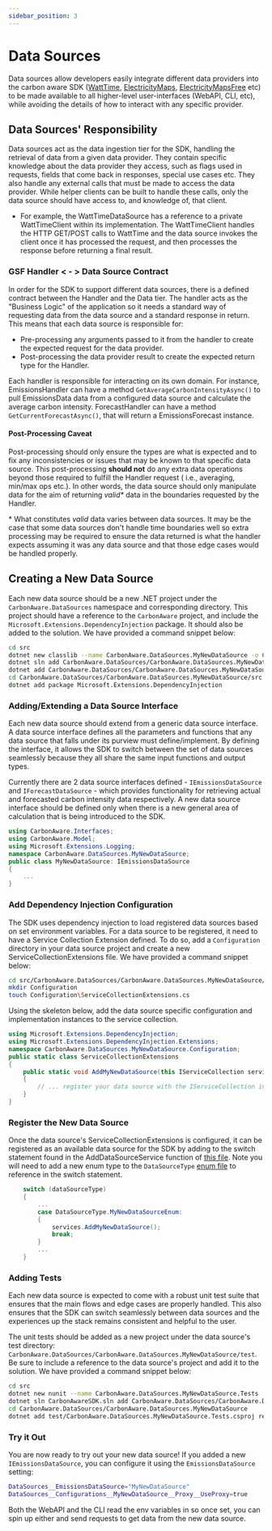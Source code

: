 ```yaml
---
sidebar_position: 3
---
```



# Data Sources

Data sources allow developers easily integrate different data providers into the
carbon aware SDK ([WattTime](https://www.wattime.org),
[ElectricityMaps](https://www.electricitymaps.com/),
[ElectricityMapsFree](https://www.co2signal.com/) etc) to be made available to
all higher-level user-interfaces (WebAPI, CLI, etc), while avoiding the details
of how to interact with any specific provider.

## Data Sources' Responsibility

Data sources act as the data ingestion tier for the SDK, handling the retrieval
of data from a given data provider. They contain specific knowledge about the
data provider they access, such as flags used in requests, fields that come back
in responses, special use cases etc. They also handle any external calls that
must be made to access the data provider. While helper clients can be built to
handle these calls, only the data source should have access to, and knowledge
of, that client.

- For example, the WattTimeDataSource has a reference to a private
  WattTimeClient within its implementation. The WattTimeClient handles the HTTP
  GET/POST calls to WattTime and the data source invokes the client once it has
  processed the request, and then processes the response before returning a
  final result.

### GSF Handler < - > Data Source Contract

In order for the SDK to support different data sources, there is a defined
contract between the Handler and the Data tier. The handler acts as the
"Business Logic" of the application so it needs a standard way of requesting
data from the data source and a standard response in return. This means that
each data source is responsible for:

- Pre-processing any arguments passed to it from the handler to create the
  expected request for the data provider.
- Post-processing the data provider result to create the expected return type
  for the Handler.

Each handler is responsible for interacting on its own domain. For instance,
EmissionsHandler can have a method `GetAverageCarbonIntensityAsync()` to pull
EmissionsData data from a configured data source and calculate the average
carbon intensity. ForecastHandler can have a method `GetCurrentForecastAsync()`,
that will return a EmissionsForecast instance.

#### Post-Processing Caveat

Post-processing should only ensure the types are what is expected and to fix any
inconsistencies or issues that may be known to that specific data source. This
post-processing **should not** do any extra data operations beyond those
required to fulfill the Handler request ( i.e., averaging, min/max ops etc.).
In other words, the data source should only manipulate data for the aim of
returning _valid\*_ data in the boundaries requested by the Handler.

\* What constitutes _valid_ data varies between data sources. It may be the case
that some data sources don't handle time boundaries well so extra processing may
be required to ensure the data returned is what the handler expects assuming
it was any data source and that those edge cases would be handled properly.

## Creating a New Data Source

Each new data source should be a new .NET project under the
`CarbonAware.DataSources` namespace and corresponding directory. This project
should have a reference to the `CarbonAware` project, and include the
`Microsoft.Extensions.DependencyInjection` package. It should also be added to
the solution. We have provided a command snippet below:

```bash
cd src
dotnet new classlib --name CarbonAware.DataSources.MyNewDataSource -o CarbonAware.DataSources/CarbonAware.DataSources.MyNewDataSource/src
dotnet sln add CarbonAware.DataSources/CarbonAware.DataSources.MyNewDataSource/src/CarbonAware.DataSources.MyNewDataSource.csproj
dotnet add CarbonAware.DataSources/CarbonAware.DataSources.MyNewDataSource/src/CarbonAware.DataSources.MyNewDataSource.csproj reference CarbonAware/src/CarbonAware.csproj
cd CarbonAware.DataSources/CarbonAware.DataSources.MyNewDataSource/src
dotnet add package Microsoft.Extensions.DependencyInjection
```

### Adding/Extending a Data Source Interface

Each new data source should extend from a generic data source interface. A data
source interface defines all the parameters and functions that any data source
that falls under its purview must define/implement. By defining the interface,
it allows the SDK to switch between the set of data sources seamlessly because
they all share the same input functions and output types.

Currently there are 2 data source interfaces defined - `IEmissionsDataSource`
and `IForecastDataSource` - which provides functionality for retrieving actual
and forecasted carbon intensity data respectively. A new data source interface
should be defined only when there is a new general area of calculation that is
being introduced to the SDK.

```csharp
using CarbonAware.Interfaces;
using CarbonAware.Model;
using Microsoft.Extensions.Logging;
namespace CarbonAware.DataSources.MyNewDataSource;
public class MyNewDataSource: IEmissionsDataSource
{
    ...
}
```

### Add Dependency Injection Configuration

The SDK uses dependency injection to load registered data sources based on set
environment variables. For a data source to be registered, it need to have a
Service Collection Extension defined. To do so, add a `Configuration` directory
in your data source project and create a new ServiceCollectionExtensions file.
We have provided a command snippet below:

```sh
cd src/CarbonAware.DataSources/CarbonAware.DataSources.MyNewDataSource/src
mkdir Configuration
touch Configuration\ServiceCollectionExtensions.cs
```

Using the skeleton below, add the data source specific configuration and
implementation instances to the service collection.

```csharp
using Microsoft.Extensions.DependencyInjection;
using Microsoft.Extensions.DependencyInjection.Extensions;
namespace CarbonAware.DataSources.MyNewDataSource.Configuration;
public static class ServiceCollectionExtensions
{
    public static void AddMyNewDataSource(this IServiceCollection services)
    {
        // ... register your data source with the IServiceCollection instance
    }
}
```

### Register the New Data Source

Once the data source's ServiceCollectionExtensions is configured, it can be
registered as an available data source for the SDK by adding to the switch
statement found in the AddDataSourceService function of
[this file](../../src/CarbonAware.DataSources/CarbonAware.DataSources.Registration\Configuration\ServiceCollectionExtensions.cs).
Note you will need to add a new enum type to the `DataSourceType`
[enum file](../../src/CarbonAware.DataSources/CarbonAware.DataSources.Registration/Configuration/DataSourceType.cs)
to reference in the switch statement.

```csharp
    switch (dataSourceType)
    {
        ...
        case DataSourceType.MyNewDataSourceEnum:
        {
            services.AddMyNewDataSource();
            break;
        }
        ...
    }
```

### Adding Tests

Each new data source is expected to come with a robust unit test suite that
ensures that the main flows and edge cases are properly handled. This also
ensures that the SDK can switch seamlessly between data sources and the
experiences up the stack remains consistent and helpful to the user.

The unit tests should be added as a new project under the data source's test
directory:
`CarbonAware.DataSources/CarbonAware.DataSources.MyNewDataSource/test`. Be sure
to include a reference to the data source's project and add it to the solution.
We have provided a command snippet below:

```sh
cd src
dotnet new nunit --name CarbonAware.DataSources.MyNewDataSource.Tests -o CarbonAware.DataSources/CarbonAware.DataSources.MyNewDataSource/test
dotnet sln CarbonAwareSDK.sln add CarbonAware.DataSources/CarbonAware.DataSources.MyNewDataSource/test/CarbonAware.DataSources.MyNewDataSource.Tests.csproj
cd CarbonAware.DataSources/CarbonAware.DataSources.MyNewDataSource
dotnet add test/CarbonAware.DataSources.MyNewDataSource.Tests.csproj reference src/CarbonAware.DataSources.MyNewDataSource.csproj
```

### Try it Out

You are now ready to try out your new data source! If you added a new
`IEmissionsDataSource`, you can configure it using the `EmissionsDataSource`
setting:

```bash
DataSources__EmissionsDataSource="MyNewDataSource"
DataSources__Configurations__MyNewDataSource__Proxy__UseProxy=true
```

Both the WebAPI and the CLI read the env variables in so once set, you can spin
up either and send requests to get data from the new data source.
